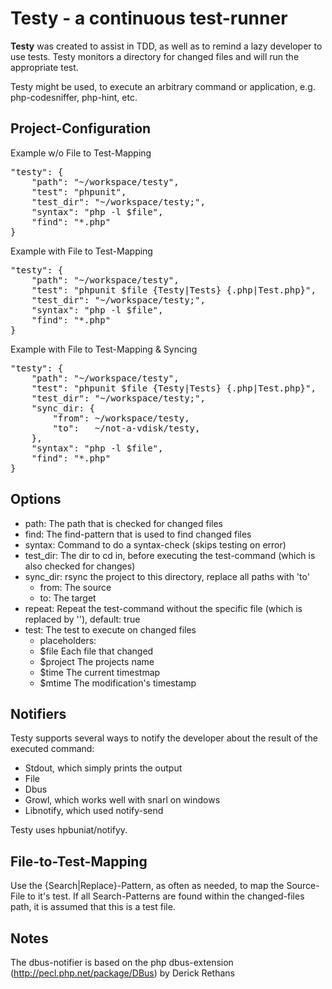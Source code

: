 Testy - a continuous test-runner
=====

**Testy** was created to assist in TDD, as well as to remind a lazy developer to use tests.
Testy monitors a directory for changed files and will run the appropriate test.

Testy might be used, to execute an arbitrary command or application, e.g. php-codesniffer, php-hint, etc.

Project-Configuration
-----

Example w/o File to Test-Mapping
<pre>
"testy": {
    "path": "~/workspace/testy",
    "test": "phpunit",
    "test_dir": "~/workspace/testy;",
    "syntax": "php -l $file",
    "find": "*.php"
}
</pre>

Example with File to Test-Mapping
<pre>
"testy": {
    "path": "~/workspace/testy",
    "test": "phpunit $file {Testy|Tests} {.php|Test.php}",
    "test_dir": "~/workspace/testy;",
    "syntax": "php -l $file",
    "find": "*.php"
}
</pre>

Example with File to Test-Mapping & Syncing
<pre>
"testy": {
    "path": "~/workspace/testy",
    "test": "phpunit $file {Testy|Tests} {.php|Test.php}",
    "test_dir": "~/workspace/testy;",
    "sync_dir: {
        "from": ~/workspace/testy,
        "to":   ~/not-a-vdisk/testy,
    },
    "syntax": "php -l $file",
    "find": "*.php"
}
</pre>

Options
-----
- path:     The path that is checked for changed files
- find:     The find-pattern that is used to find changed files
- syntax:   Command to do a syntax-check (skips testing on error)
- test_dir: The dir to cd in, before executing the test-command (which is also checked for changes)
- sync_dir: rsync the project to this directory, replace all paths with 'to'
    - from: The source
    - to:   The target
- repeat: Repeat the test-command without the specific file (which is replaced by ''), default: true
- test:     The test to execute on changed files
    - placeholders:
    - $file       Each file that changed
    - $project    The projects name
    - $time       The current timestmap
    - $mtime      The modification's timestamp

Notifiers
-----
Testy supports several ways to notify the developer about the result of the executed command:

- Stdout, which simply prints the output
- File
- Dbus
- Growl, which works well with snarl on windows
- Libnotify, which used notify-send

Testy uses hpbuniat/notifyy.

File-to-Test-Mapping
-----
Use the {Search|Replace}-Pattern, as often as needed, to map the Source-File to it's test.
If all Search-Patterns are found within the changed-files path, it is assumed that this is a test file.

Notes
-----
The dbus-notifier is based on the php dbus-extension (http://pecl.php.net/package/DBus) by Derick Rethans
